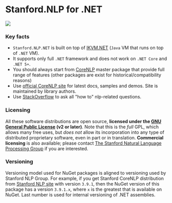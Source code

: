 # Stanford.NLP for .NET

<a href="https://stanfordnlp.github.io/CoreNLP/">
  <img src="https://stanfordnlp.github.io/CoreNLP/assets/images/corenlp-title.png">
</a>

### Key facts

- `Stanford.NLP.NET` is built on top of [IKVM.NET](https://github.com/ikvm-revived/ikvm) (`Java` VM that runs on top of `.NET` VM).
- It supports only full `.NET` framework and does not work on `.NET Core` and `.NET 5+`.
- You should always start from [CoreNLP](corenlp) master package that provide full range of features (other packages are exist for historical/compatibility reasons)
- Use [official CoreNLP site](https://stanfordnlp.github.io/CoreNLP/demo.html) for latest docs, samples and demos. Site is maintained by library authors.
- Use [StackOverflow](https://stackoverflow.com/questions/tagged/stanford-nlp) to ask all "how to" nlp-related questions.

### Licensing

All these software distributions are open source, **licensed under the [GNU General Public License](https://github.com/sergey-tihon/Stanford.NLP.NET/blob/master/LICENSE.txt) (v2 or later)**. Note that this is the *full* GPL, which allows many free uses, but *does not* allow its incorporation into any type of distributed proprietary software, even in part or in translation. **Commercial licensing** is also available; please contact [The Stanford Natural Language Processing Group](http://www-nlp.stanford.edu/) if you are interested.

### Versioning

Versioning model used for NuGet packages is aligned to versioning used by Stanford NLP Group. For example, if you get Stanford CoreNLP distribution from [Stanford NLP site](https://nlp.stanford.edu/software/index.shtml) with version `3.9.1`, then the NuGet version of this package has a version `3.9.1.x`, where `x` is the greatest that is available on NuGet. Last number is used for internal versioning of .NET assemblies.